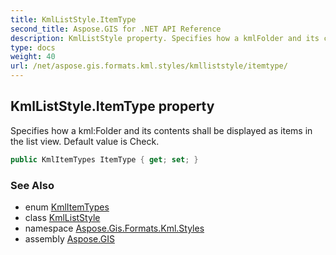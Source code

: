 ```yaml
---
title: KmlListStyle.ItemType
second_title: Aspose.GIS for .NET API Reference
description: KmlListStyle property. Specifies how a kmlFolder and its contents shall be displayed as items in the list view. Default value is Check
type: docs
weight: 40
url: /net/aspose.gis.formats.kml.styles/kmlliststyle/itemtype/
---
```

## KmlListStyle.ItemType property

Specifies how a kml:Folder and its contents shall be displayed as items in the list view. Default value is Check.

```csharp
public KmlItemTypes ItemType { get; set; }
```

### See Also

* enum [KmlItemTypes](../../kmlitemtypes/)
* class [KmlListStyle](../)
* namespace [Aspose.Gis.Formats.Kml.Styles](../../kmlliststyle/)
* assembly [Aspose.GIS](../../../)


